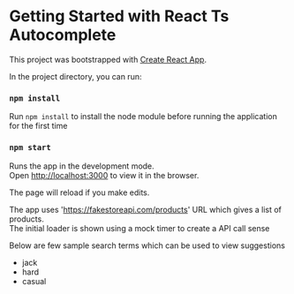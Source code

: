 # Getting Started with React Ts Autocomplete 

This project was bootstrapped with [Create React App](https://github.com/facebook/create-react-app).

In the project directory, you can run:
### `npm install`
Run `npm install` to install the node module before running the application for the first time

### `npm start`

Runs the app in the development mode.\
Open [http://localhost:3000](http://localhost:3000) to view it in the browser.

The page will reload if you make edits.

The app uses 'https://fakestoreapi.com/products' URL which gives a list of products.\
The initial loader is shown using a mock timer to create a API call sense

Below are few sample search terms which can be used to view suggestions
* jack
* hard
* casual
